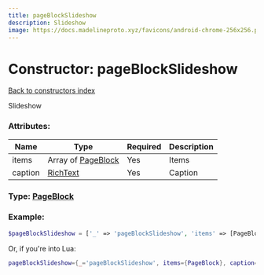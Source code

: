 ```yaml
---
title: pageBlockSlideshow
description: Slideshow
image: https://docs.madelineproto.xyz/favicons/android-chrome-256x256.png
---
```

# Constructor: pageBlockSlideshow  
[Back to constructors index](index.md)



Slideshow

### Attributes:

| Name     |    Type       | Required | Description |
|----------|---------------|----------|-------------|
|items|Array of [PageBlock](../types/PageBlock.md) | Yes|Items|
|caption|[RichText](../types/RichText.md) | Yes|Caption|



### Type: [PageBlock](../types/PageBlock.md)


### Example:

```php
$pageBlockSlideshow = ['_' => 'pageBlockSlideshow', 'items' => [PageBlock, PageBlock], 'caption' => RichText];
```  


Or, if you're into Lua:

```lua
pageBlockSlideshow={_='pageBlockSlideshow', items={PageBlock}, caption=RichText}

```


